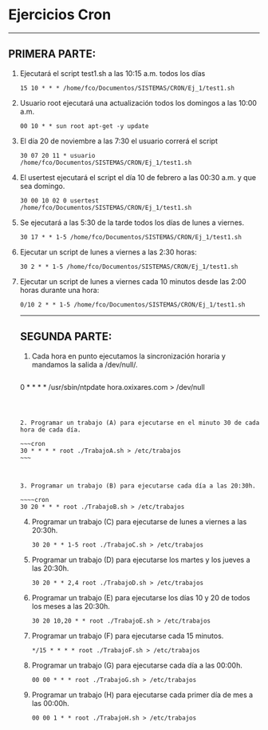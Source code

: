 # Ejercicios Cron

---

## PRIMERA PARTE:

1. Ejecutará el script test1.sh a las 10:15 a.m. todos los días

   ~~~cron
   15 10 * * * /home/fco/Documentos/SISTEMAS/CRON/Ej_1/test1.sh
   ~~~

   

2. Usuario root ejecutará una actualización todos los domingos a las 10:00 a.m.

   ~~~cron
   00 10 * * sun root apt-get -y update
   ~~~

   

3. El día 20 de noviembre a las 7:30 el usuario correrá el script

   ~~~~cron
   30 07 20 11 * usuario /home/fco/Documentos/SISTEMAS/CRON/Ej_1/test1.sh
   ~~~~

   

4. El usertest ejecutará el script el día 10 de febrero a las 00:30 a.m. y que sea domingo.

   ~~~cron
   30 00 10 02 0 usertest /home/fco/Documentos/SISTEMAS/CRON/Ej_1/test1.sh
   ~~~

   

5. Se ejecutará a las 5:30 de la tarde todos los días de lunes a viernes.

   ~~~cron
   30 17 * * 1-5 /home/fco/Documentos/SISTEMAS/CRON/Ej_1/test1.sh
   ~~~

   

6. Ejecutar un script de lunes a viernes a las 2:30 horas:

   ~~~~cron
   30 2 * * 1-5 /home/fco/Documentos/SISTEMAS/CRON/Ej_1/test1.sh
   ~~~~

   

7. Ejecutar un script de lunes a viernes cada 10 minutos desde las 2:00 horas durante una hora:

   ~~~~cron
   0/10 2 * * 1-5 /home/fco/Documentos/SISTEMAS/CRON/Ej_1/test1.sh
   ~~~~

    

   ---

   ## SEGUNDA PARTE:

   1. Cada hora en punto ejecutamos la sincronización horaria y mandamos la salida a /dev/null/.

      ~~~~cron
   0 * * * * /usr/sbin/ntpdate hora.oxixares.com > /dev/null
      ~~~~

      

   2. Programar un trabajo (A) para ejecutarse en el minuto 30 de cada hora de cada día.

      ~~~cron
   30 * * * * root ./TrabajoA.sh > /etc/trabajos 
      ~~~

      

   3. Programar un trabajo (B) para ejecutarse cada día a las 20:30h.
   
      ~~~~cron
      30 20 * * * root ./TrabajoB.sh > /etc/trabajos 
      ~~~~
   
      
   
   4. Programar un trabajo (C) para ejecutarse de lunes a viernes a las 20:30h.
   
      ~~~~cron
      30 20 * * 1-5 root ./TrabajoC.sh > /etc/trabajos 
      ~~~~
   
      
   
   5. Programar un trabajo (D) para ejecutarse los martes y los jueves a las 20:30h.
   
      ~~~~cron
      30 20 * * 2,4 root ./TrabajoD.sh > /etc/trabajos 
      ~~~~
   
      
   
   6. Programar un trabajo (E) para ejecutarse los días 10 y 20 de todos los meses a las 20:30h.
   
      ~~~~cron
      30 20 10,20 * * root ./TrabajoE.sh > /etc/trabajos 
      ~~~~
   
      
   
   7. Programar un trabajo (F) para ejecutarse cada 15 minutos.
   
      ~~~~cron
      */15 * * * * root ./TrabajoF.sh > /etc/trabajos 
      ~~~~
   
      
   
   8. Programar un trabajo (G) para ejecutarse cada día a las 00:00h.
   
      ~~~~cron
      00 00 * * * root ./TrabajoG.sh > /etc/trabajos 
      ~~~~
   
      
   
   9. Programar un trabajo (H) para ejecutarse cada primer día de mes a las 00:00h.
   
      ~~~~cron
      00 00 1 * * root ./TrabajoH.sh > /etc/trabajos 
      ~~~~
   
      